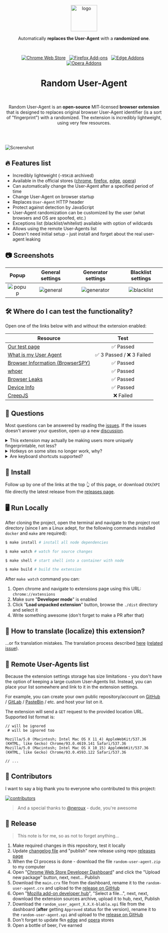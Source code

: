<p align="center"><img width="84" alt="logo" src="https://hsto.org/webt/zh/yz/3t/zhyz3t3knfyukt8pfnshd_xehrm.png"></p>
<p align="center">Automatically <strong>replaces the User-Agent</strong> with a <strong>randomized one</strong>.</p>
<br/>
<p align="center">
  <a href="https://chrome.google.com/webstore/detail/random-hide-user-agent/einpaelgookohagofgnnkcfjbkkgepnp/"><img alt="Chrome Web Store" src="https://img.shields.io/chrome-web-store/v/einpaelgookohagofgnnkcfjbkkgepnp.svg?style=for-the-badge&cacheSeconds=120&logo=google-chrome&label=google%20chrome&logoColor=white"></a> &nbsp; <a href="https://addons.mozilla.org/firefox/addon/random_user_agent/"><img alt="Firefox Add-ons" src="https://img.shields.io/amo/v/random_user_agent.svg?style=for-the-badge&cacheSeconds=120&logo=firefox-browser&label=firefox&logoColor=white"></a> &nbsp; <a href="https://microsoftedge.microsoft.com/addons/detail/random-useragent/addfjgllfhpnacoahmmcafmaacjloded"><img alt="Edge Addons" src="https://img.shields.io/badge/Edge-555555.svg?&style=for-the-badge&logo=microsoft-edge&logoColor=white"></a> &nbsp; <a href="https://addons.opera.com/en/extensions/details/random-user-agent/"><img alt="Opera Addons" src="https://img.shields.io/badge/Opera-555555.svg?&style=for-the-badge&logo=opera&logoColor=white"></a>
</p>
<h1 align="center">Random User-Agent</h1>
<br/>
<p align="center">Random User-Agent is an <strong>open-source</strong> MIT-licensed <strong>browser extension</strong> that is designed to replaces original browser User-Agent identifier (is a sort of "fingerprint") with a randomized. The extension is incredibly lightweight, using very few resources.</p>
<br/>
<br/>

![Screenshot](https://hsto.org/webt/cl/cz/iv/clczivrmvn47ryadjvtyb13qqom.jpeg)

## 🔥 Features list

- Incredibly lightweight (`~95KiB` archived)
- Available in the official stores ([chrome][link-chrome-store], [firefox][link-ff-store], [edge][link-edge-store], [opera][link-opera-store])
- Can automatically change the User-Agent after a specified period of time
- Change User-Agent on browser startup
- Replaces `User-Agent` HTTP header
- Protect against detection by JavaScript
- User-Agent randomization can be customized by the user (what browsers and OS are spoofed, etc.)
- Exceptions list (blacklist/whitelist) available with option of wildcards
- Allows using the remote User-Agents list
- Doesn't need initial setup - just install and forget about the real user-agent leaking

## 📷 Screenshots

| Popup               | General settings        | Generator settings          | Blacklist settings          |
|:-------------------:|:-----------------------:|:---------------------------:|:---------------------------:|
| ![popup][scr-popup] | ![general][scr-general] | ![generator][scr-generator] | ![blacklist][scr-blacklist] |

[scr-popup]:https://user-images.githubusercontent.com/7326800/196161287-141d8cf6-ed65-46f9-b00a-0e75cd564826.png
[scr-general]:https://user-images.githubusercontent.com/7326800/195804264-198c9b59-698e-4e8e-9b7e-c51cb8c7d751.png
[scr-generator]:https://user-images.githubusercontent.com/7326800/195804258-0e0be0d9-462a-4666-85e2-242197486e84.png
[scr-blacklist]:https://user-images.githubusercontent.com/7326800/195804243-09be8d34-c239-44dc-a7f1-033b1767da11.png

## 🛠 Where do I can test the functionality?

Open one of the links below with and without the extension enabled:

| Resource                                            |          Test           |
|-----------------------------------------------------|:-----------------------:|
| [Our test page][test-rua]                           |        ✅ Passed         |
| [What is my User Agent][test-webbrowsertools]       | ✅ 3 Passed / ❌ 3 Failed |
| [Browser Information (BrowserSPY)][test-browserspy] |        ✅ Passed         |
| [whoer][test-whoer]                                 |        ✅ Passed         |
| [Browser Leaks][test-browserleaks]                  |        ✅ Passed         |
| [Device Info][test-deviceinfo]                      |        ✅ Passed         |
| [CreepJS][test-creepjs]                             |        ❌ Failed         |

[test-rua]:https://tarampampam.github.io/random-user-agent/
[test-webbrowsertools]:https://webbrowsertools.com/useragent/
[test-browserspy]:http://browserspy.dk/browser.php
[test-whoer]:https://whoer.net/
[test-browserleaks]:https://browserleaks.com/javascript
[test-deviceinfo]:https://www.deviceinfo.me/
[test-creepjs]:https://abrahamjuliot.github.io/creepjs/

## 👀 Questions

Most questions can be answered by reading the [issues][issues]. If the issues doesn't answer your question, open up a
new [discussion][discussions].

<details>
  <summary>This extension may actually be making users more uniquely fingerprintable, not less?</summary>

Faking your user agent might make you _more_ fingerprintable, not less. There are ways other than `User-Agent` sniffing
to determine what browser you're using, so malicious sites could learn what browser you're _really_ using through other
means and then combine that with your randomly changing `User-Agent` to pretty effectively track you. For background,
see [this GitHub issue](https://github.com/tarampampam/random-user-agent/issues/47).
</details>

<details>
  <summary>Hotkeys on some sites no longer work, why?</summary>

This may occur because your User-Agent simulates MacOS - in this case, some websites make an attempt to handle `⌘ cmd`
key instead of the `ctrl`. For fixing this issue just disable MacOS User-Agent in the extension generator settings.
</details>

<details>
  <summary>Are keyboard shortcuts supported?</summary>

Yes, but at this moment only one shortcut is supported - user-agent renewal (`Ctrl+Shift+U` by default). You can
change it in your browser settings: <chrome://extensions/shortcuts> in Google Chrome.
</details>

## 🧩 Install

Follow up by one of the links at the top 👆 of this page, or download `CRX`/`XPI` file directly the latest release from the
[releases page][releases].

## 🖥️ Run Locally

After cloning the project, open the terminal and navigate to the project root directory (since I am a Linux adept, for
the following commands installed `docker` and `make` are required):

```bash
$ make install # install all node dependencies

$ make watch # watch for source changes

$ make shell # start shell into a container with node

$ make build # build the extension
```

After `make watch` command you can:

1. Open chrome and navigate to extensions page using this URL: `chrome://extensions`
2. Make sure "**Developer mode**" is enabled
3. Click "**Load unpacked extension**" button, browse the `./dist` directory and select it
4. Write something awesome (don't forget to make a PR after that)

## 📜 How to translate (localize) this extension?

...or fix translation mistakes. The translation process described [here](public/_locales) ([related issue](https://github.com/tarampampam/random-user-agent/issues/353)).

## 📡 Remote User-Agents list

Because the extension settings storage has size limitations - you don't have the option of keeping a large custom
User-Agents list. Instead, you can place your list somewhere and link to it in the extension settings.

For example, you can create your own public repository/account on [GitHub](https://github.com/) /
[GitLab](https://gitlab.com/) / [PasteBin](https://pastebin.com/) / etc. and host your list on it.

The extension will send a `GET` request to the provided location URL. Supported list format is:

```text
// will be ignored
 # will be ignored too

Mozilla/5.0 (Macintosh; Intel Mac OS X 11_4) AppleWebKit/537.36 (KHTML, like Gecko) Chrome/93.0.4619.141 Safari/537.36
Mozilla/5.0 (Macintosh; Intel Mac OS X 10_15) AppleWebKit/537.36 (KHTML, like Gecko) Chrome/93.0.4593.122 Safari/537.36

// ...
```

## 🦾 Contributors

I want to say a big thank you to everyone who contributed to this project:

[![contributors](https://contrib.rocks/image?repo=tarampampam/random-user-agent)][contributors]

> And a special thanks to [@neroux](https://github.com/neroux) - dude, you're awesome

## 🚀 Release

> This note is for me, so as not to forget anything...

1. Make required changes in this repository, test it locally
2. Update [changelog file](CHANGELOG.md) and "publish" new release using repo [releases page][releases]
3. When the CI process is done - download the file `random-user-agent.zip` to my computer
4. Open "[Chrome Web Store Developer Dashboard][chrome-upload-new]" and click the "Upload new package" button, next,
   next... Publish
5. Download the `main.crx` file from the dashboard, rename it to the `random-user-agent.crx` and upload to
   the [release on GitHub][releases]
6. Open "[Mozilla add-on developer hub][ff-upload-new]", "Select a file...", next, next, download the extension sources
   archive, upload it to hub, next, Publish
7. Download the `random_user_agent_X.X.X-blabla.xpi` file from the dashboard (**after** getting `Approved` status for
   the version), rename it to the `random-user-agent.xpi` and upload to the [release on GitHub][releases]
8. Don't forget to update fkn [edge][edge-upload-new] and [opera][opera-upload-new] stores
9. Open a bottle of beer, I've earned

[chrome-upload-new]:https://chrome.google.com/webstore/devconsole/ea9e18ff-c849-424a-acba-9b43eaad29c8/einpaelgookohagofgnnkcfjbkkgepnp/edit/package
[ff-upload-new]:https://addons.mozilla.org/en-US/developers/addon/random_user_agent/versions/submit/
[edge-upload-new]:https://partner.microsoft.com/en-us/dashboard/microsoftedge/6e5e9cbf-8846-4830-9fa5-9f77d03aa39f/packages
[opera-upload-new]:https://addons.opera.com/developer/package/266286/?tab=versions
[issues]:https://github.com/tarampampam/random-user-agent/issues
[discussions]:https://github.com/tarampampam/random-user-agent/discussions
[releases]:https://github.com/tarampampam/random-user-agent/releases
[contributors]:https://github.com/tarampampam/random-user-agent/graphs/contributors
[link-chrome-store]:https://chrome.google.com/webstore/detail/random-hide-user-agent/einpaelgookohagofgnnkcfjbkkgepnp
[link-ff-store]:https://addons.mozilla.org/firefox/addon/random_user_agent/
[link-edge-store]:https://microsoftedge.microsoft.com/addons/detail/random-useragent/addfjgllfhpnacoahmmcafmaacjloded
[link-opera-store]:https://addons.opera.com/en/extensions/details/random-user-agent/
